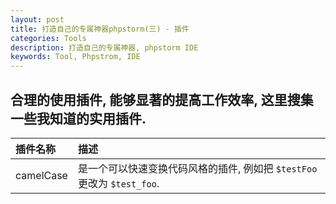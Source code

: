 ```yaml
---
layout: post
title: 打造自己的专属神器phpstorm(三) - 插件
categories: Tools
description: 打造自己的专属神器, phpstorm IDE
keywords: Tool, Phpstrom, IDE
---
```


## 合理的使用插件, 能够显著的提高工作效率, 这里搜集一些我知道的实用插件.

| 插件名称    | 描述                                                            |
|:----------|:---------------------------------------------------------------|
| camelCase | 是一个可以快速变换代码风格的插件, 例如把 `$testFoo` 更改为 `$test_foo`. |

